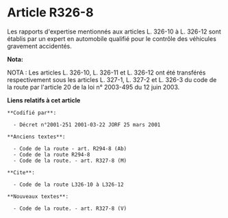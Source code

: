 # Article R326-8

Les rapports d'expertise mentionnés aux articles L. 326-10 à L. 326-12 sont établis par un expert en automobile qualifié pour
le contrôle des véhicules gravement accidentés.

**Nota:**

NOTA : Les articles L. 326-10, L. 326-11 et L. 326-12 ont été transférés respectivement sous les articles L. 327-1, L. 327-2
et L. 326-3 du code de la route par l'article 20 de la loi n° 2003-495 du 12 juin 2003.

**Liens relatifs à cet article**

	**Codifié par**:

	  - Décret n°2001-251 2001-03-22 JORF 25 mars 2001

	**Anciens textes**:

	  - Code de la route - art. R294-8 (Ab)
	  - Code de la route R294-8
	  - Code de la route. - art. R327-8 (M)

	**Cite**:

	  - Code de la route L326-10 à L326-12

	**Nouveaux textes**:

	  - Code de la route. - art. R327-8 (V)
